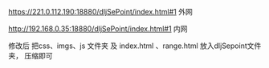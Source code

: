 https://221.0.112.190:18880/dljSePoint/index.html#1 外网

http://192.168.0.35:18880/dljSePoint/index.html#1 内网

修改后
把css、imgs、js 文件夹 及 index.html 、range.html 放入dljSepoint文件夹， 压缩即可